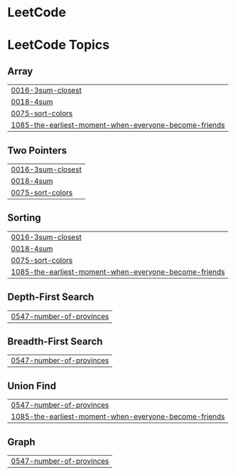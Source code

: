 # LeetCode

<!---LeetCode Topics Start-->
# LeetCode Topics
## Array
|  |
| ------- |
| [0016-3sum-closest](https://github.com/daeroro/LeetCode/tree/master/0016-3sum-closest) |
| [0018-4sum](https://github.com/daeroro/LeetCode/tree/master/0018-4sum) |
| [0075-sort-colors](https://github.com/daeroro/LeetCode/tree/master/0075-sort-colors) |
| [1085-the-earliest-moment-when-everyone-become-friends](https://github.com/daeroro/LeetCode/tree/master/1085-the-earliest-moment-when-everyone-become-friends) |
## Two Pointers
|  |
| ------- |
| [0016-3sum-closest](https://github.com/daeroro/LeetCode/tree/master/0016-3sum-closest) |
| [0018-4sum](https://github.com/daeroro/LeetCode/tree/master/0018-4sum) |
| [0075-sort-colors](https://github.com/daeroro/LeetCode/tree/master/0075-sort-colors) |
## Sorting
|  |
| ------- |
| [0016-3sum-closest](https://github.com/daeroro/LeetCode/tree/master/0016-3sum-closest) |
| [0018-4sum](https://github.com/daeroro/LeetCode/tree/master/0018-4sum) |
| [0075-sort-colors](https://github.com/daeroro/LeetCode/tree/master/0075-sort-colors) |
| [1085-the-earliest-moment-when-everyone-become-friends](https://github.com/daeroro/LeetCode/tree/master/1085-the-earliest-moment-when-everyone-become-friends) |
## Depth-First Search
|  |
| ------- |
| [0547-number-of-provinces](https://github.com/daeroro/LeetCode/tree/master/0547-number-of-provinces) |
## Breadth-First Search
|  |
| ------- |
| [0547-number-of-provinces](https://github.com/daeroro/LeetCode/tree/master/0547-number-of-provinces) |
## Union Find
|  |
| ------- |
| [0547-number-of-provinces](https://github.com/daeroro/LeetCode/tree/master/0547-number-of-provinces) |
| [1085-the-earliest-moment-when-everyone-become-friends](https://github.com/daeroro/LeetCode/tree/master/1085-the-earliest-moment-when-everyone-become-friends) |
## Graph
|  |
| ------- |
| [0547-number-of-provinces](https://github.com/daeroro/LeetCode/tree/master/0547-number-of-provinces) |
<!---LeetCode Topics End-->